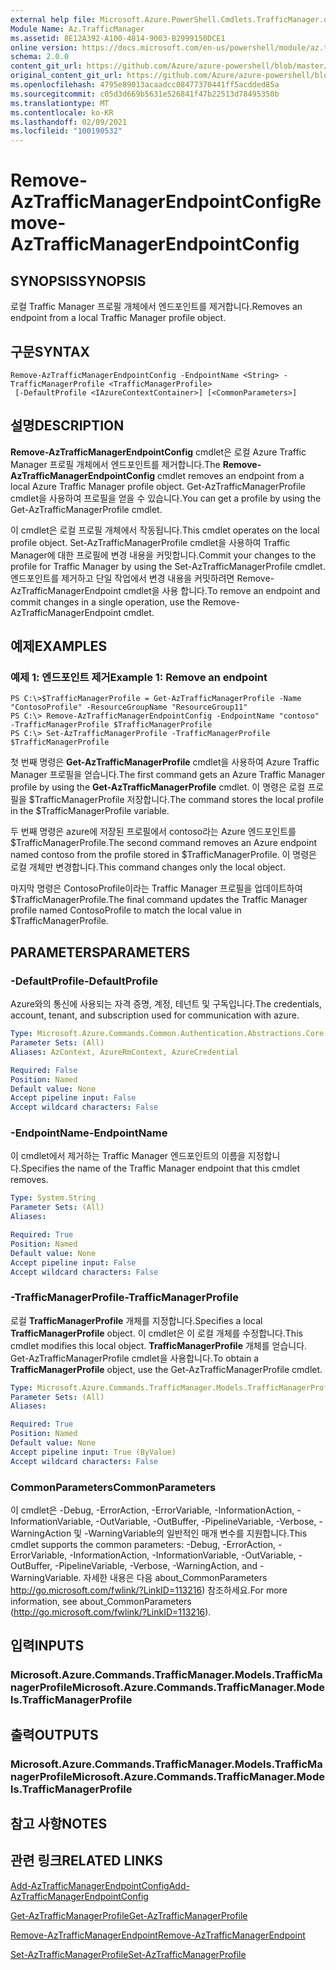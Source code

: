 ```yaml
---
external help file: Microsoft.Azure.PowerShell.Cmdlets.TrafficManager.dll-Help.xml
Module Name: Az.TrafficManager
ms.assetid: 8E12A392-A100-4814-9003-B2999150DCE1
online version: https://docs.microsoft.com/en-us/powershell/module/az.trafficmanager/remove-aztrafficmanagerendpointconfig
schema: 2.0.0
content_git_url: https://github.com/Azure/azure-powershell/blob/master/src/TrafficManager/TrafficManager/help/Remove-AzTrafficManagerEndpointConfig.md
original_content_git_url: https://github.com/Azure/azure-powershell/blob/master/src/TrafficManager/TrafficManager/help/Remove-AzTrafficManagerEndpointConfig.md
ms.openlocfilehash: 4795e89013acaadcc08477370441ff5acdded85a
ms.sourcegitcommit: c05d3d669b5631e526841f47b22513d78495350b
ms.translationtype: MT
ms.contentlocale: ko-KR
ms.lasthandoff: 02/09/2021
ms.locfileid: "100190532"
---
```

# <span data-ttu-id="b8a28-101">Remove-AzTrafficManagerEndpointConfig</span><span class="sxs-lookup"><span data-stu-id="b8a28-101">Remove-AzTrafficManagerEndpointConfig</span></span>

## <span data-ttu-id="b8a28-102">SYNOPSIS</span><span class="sxs-lookup"><span data-stu-id="b8a28-102">SYNOPSIS</span></span>
<span data-ttu-id="b8a28-103">로컬 Traffic Manager 프로필 개체에서 엔드포인트를 제거합니다.</span><span class="sxs-lookup"><span data-stu-id="b8a28-103">Removes an endpoint from a local Traffic Manager profile object.</span></span>

## <span data-ttu-id="b8a28-104">구문</span><span class="sxs-lookup"><span data-stu-id="b8a28-104">SYNTAX</span></span>

```
Remove-AzTrafficManagerEndpointConfig -EndpointName <String> -TrafficManagerProfile <TrafficManagerProfile>
 [-DefaultProfile <IAzureContextContainer>] [<CommonParameters>]
```

## <span data-ttu-id="b8a28-105">설명</span><span class="sxs-lookup"><span data-stu-id="b8a28-105">DESCRIPTION</span></span>
<span data-ttu-id="b8a28-106">**Remove-AzTrafficManagerEndpointConfig** cmdlet은 로컬 Azure Traffic Manager 프로필 개체에서 엔드포인트를 제거합니다.</span><span class="sxs-lookup"><span data-stu-id="b8a28-106">The **Remove-AzTrafficManagerEndpointConfig** cmdlet removes an endpoint from a local Azure Traffic Manager profile object.</span></span>
<span data-ttu-id="b8a28-107">Get-AzTrafficManagerProfile cmdlet을 사용하여 프로필을 얻을 수 있습니다.</span><span class="sxs-lookup"><span data-stu-id="b8a28-107">You can get a profile by using the Get-AzTrafficManagerProfile cmdlet.</span></span>

<span data-ttu-id="b8a28-108">이 cmdlet은 로컬 프로필 개체에서 작동됩니다.</span><span class="sxs-lookup"><span data-stu-id="b8a28-108">This cmdlet operates on the local profile object.</span></span>
<span data-ttu-id="b8a28-109">Set-AzTrafficManagerProfile cmdlet을 사용하여 Traffic Manager에 대한 프로필에 변경 내용을 커밋합니다.</span><span class="sxs-lookup"><span data-stu-id="b8a28-109">Commit your changes to the profile for Traffic Manager by using the Set-AzTrafficManagerProfile cmdlet.</span></span>
<span data-ttu-id="b8a28-110">엔드포인트를 제거하고 단일 작업에서 변경 내용을 커밋하려면 Remove-AzTrafficManagerEndpoint cmdlet을 사용 합니다.</span><span class="sxs-lookup"><span data-stu-id="b8a28-110">To remove an endpoint and commit changes in a single operation, use the Remove-AzTrafficManagerEndpoint cmdlet.</span></span>

## <span data-ttu-id="b8a28-111">예제</span><span class="sxs-lookup"><span data-stu-id="b8a28-111">EXAMPLES</span></span>

### <span data-ttu-id="b8a28-112">예제 1: 엔드포인트 제거</span><span class="sxs-lookup"><span data-stu-id="b8a28-112">Example 1: Remove an endpoint</span></span>
```
PS C:\>$TrafficManagerProfile = Get-AzTrafficManagerProfile -Name "ContosoProfile" -ResourceGroupName "ResourceGroup11"
PS C:\> Remove-AzTrafficManagerEndpointConfig -EndpointName "contoso" -TrafficManagerProfile $TrafficManagerProfile 
PS C:\> Set-AzTrafficManagerProfile -TrafficManagerProfile $TrafficManagerProfile
```

<span data-ttu-id="b8a28-113">첫 번째 명령은 **Get-AzTrafficManagerProfile** cmdlet을 사용하여 Azure Traffic Manager 프로필을 얻습니다.</span><span class="sxs-lookup"><span data-stu-id="b8a28-113">The first command gets an Azure Traffic Manager profile by using the **Get-AzTrafficManagerProfile** cmdlet.</span></span>
<span data-ttu-id="b8a28-114">이 명령은 로컬 프로필을 $TrafficManagerProfile 저장합니다.</span><span class="sxs-lookup"><span data-stu-id="b8a28-114">The command stores the local profile in the $TrafficManagerProfile variable.</span></span>

<span data-ttu-id="b8a28-115">두 번째 명령은 azure에 저장된 프로필에서 contoso라는 Azure 엔드포인트를 $TrafficManagerProfile.</span><span class="sxs-lookup"><span data-stu-id="b8a28-115">The second command removes an Azure endpoint named contoso from the profile stored in $TrafficManagerProfile.</span></span>
<span data-ttu-id="b8a28-116">이 명령은 로컬 개체만 변경합니다.</span><span class="sxs-lookup"><span data-stu-id="b8a28-116">This command changes only the local object.</span></span>

<span data-ttu-id="b8a28-117">마지막 명령은 ContosoProfile이라는 Traffic Manager 프로필을 업데이트하여 $TrafficManagerProfile.</span><span class="sxs-lookup"><span data-stu-id="b8a28-117">The final command updates the Traffic Manager profile named ContosoProfile to match the local value in $TrafficManagerProfile.</span></span>

## <span data-ttu-id="b8a28-118">PARAMETERS</span><span class="sxs-lookup"><span data-stu-id="b8a28-118">PARAMETERS</span></span>

### <span data-ttu-id="b8a28-119">-DefaultProfile</span><span class="sxs-lookup"><span data-stu-id="b8a28-119">-DefaultProfile</span></span>
<span data-ttu-id="b8a28-120">Azure와의 통신에 사용되는 자격 증명, 계정, 테넌트 및 구독입니다.</span><span class="sxs-lookup"><span data-stu-id="b8a28-120">The credentials, account, tenant, and subscription used for communication with azure.</span></span>

```yaml
Type: Microsoft.Azure.Commands.Common.Authentication.Abstractions.Core.IAzureContextContainer
Parameter Sets: (All)
Aliases: AzContext, AzureRmContext, AzureCredential

Required: False
Position: Named
Default value: None
Accept pipeline input: False
Accept wildcard characters: False
```

### <span data-ttu-id="b8a28-121">-EndpointName</span><span class="sxs-lookup"><span data-stu-id="b8a28-121">-EndpointName</span></span>
<span data-ttu-id="b8a28-122">이 cmdlet에서 제거하는 Traffic Manager 엔드포인트의 이름을 지정합니다.</span><span class="sxs-lookup"><span data-stu-id="b8a28-122">Specifies the name of the Traffic Manager endpoint that this cmdlet removes.</span></span>

```yaml
Type: System.String
Parameter Sets: (All)
Aliases:

Required: True
Position: Named
Default value: None
Accept pipeline input: False
Accept wildcard characters: False
```

### <span data-ttu-id="b8a28-123">-TrafficManagerProfile</span><span class="sxs-lookup"><span data-stu-id="b8a28-123">-TrafficManagerProfile</span></span>
<span data-ttu-id="b8a28-124">로컬 **TrafficManagerProfile** 개체를 지정합니다.</span><span class="sxs-lookup"><span data-stu-id="b8a28-124">Specifies a local **TrafficManagerProfile** object.</span></span>
<span data-ttu-id="b8a28-125">이 cmdlet은 이 로컬 개체를 수정합니다.</span><span class="sxs-lookup"><span data-stu-id="b8a28-125">This cmdlet modifies this local object.</span></span>
<span data-ttu-id="b8a28-126">**TrafficManagerProfile** 개체를 얻습니다. Get-AzTrafficManagerProfile cmdlet을 사용합니다.</span><span class="sxs-lookup"><span data-stu-id="b8a28-126">To obtain a **TrafficManagerProfile** object, use the Get-AzTrafficManagerProfile cmdlet.</span></span>

```yaml
Type: Microsoft.Azure.Commands.TrafficManager.Models.TrafficManagerProfile
Parameter Sets: (All)
Aliases:

Required: True
Position: Named
Default value: None
Accept pipeline input: True (ByValue)
Accept wildcard characters: False
```

### <span data-ttu-id="b8a28-127">CommonParameters</span><span class="sxs-lookup"><span data-stu-id="b8a28-127">CommonParameters</span></span>
<span data-ttu-id="b8a28-128">이 cmdlet은 -Debug, -ErrorAction, -ErrorVariable, -InformationAction, -InformationVariable, -OutVariable, -OutBuffer, -PipelineVariable, -Verbose, -WarningAction 및 -WarningVariable의 일반적인 매개 변수를 지원합니다.</span><span class="sxs-lookup"><span data-stu-id="b8a28-128">This cmdlet supports the common parameters: -Debug, -ErrorAction, -ErrorVariable, -InformationAction, -InformationVariable, -OutVariable, -OutBuffer, -PipelineVariable, -Verbose, -WarningAction, and -WarningVariable.</span></span> <span data-ttu-id="b8a28-129">자세한 내용은 다음 about_CommonParameters http://go.microsoft.com/fwlink/?LinkID=113216) 참조하세요.</span><span class="sxs-lookup"><span data-stu-id="b8a28-129">For more information, see about_CommonParameters (http://go.microsoft.com/fwlink/?LinkID=113216).</span></span>

## <span data-ttu-id="b8a28-130">입력</span><span class="sxs-lookup"><span data-stu-id="b8a28-130">INPUTS</span></span>

### <span data-ttu-id="b8a28-131">Microsoft.Azure.Commands.TrafficManager.Models.TrafficManagerProfile</span><span class="sxs-lookup"><span data-stu-id="b8a28-131">Microsoft.Azure.Commands.TrafficManager.Models.TrafficManagerProfile</span></span>

## <span data-ttu-id="b8a28-132">출력</span><span class="sxs-lookup"><span data-stu-id="b8a28-132">OUTPUTS</span></span>

### <span data-ttu-id="b8a28-133">Microsoft.Azure.Commands.TrafficManager.Models.TrafficManagerProfile</span><span class="sxs-lookup"><span data-stu-id="b8a28-133">Microsoft.Azure.Commands.TrafficManager.Models.TrafficManagerProfile</span></span>

## <span data-ttu-id="b8a28-134">참고 사항</span><span class="sxs-lookup"><span data-stu-id="b8a28-134">NOTES</span></span>

## <span data-ttu-id="b8a28-135">관련 링크</span><span class="sxs-lookup"><span data-stu-id="b8a28-135">RELATED LINKS</span></span>

[<span data-ttu-id="b8a28-136">Add-AzTrafficManagerEndpointConfig</span><span class="sxs-lookup"><span data-stu-id="b8a28-136">Add-AzTrafficManagerEndpointConfig</span></span>](./Add-AzTrafficManagerEndpointConfig.md)

[<span data-ttu-id="b8a28-137">Get-AzTrafficManagerProfile</span><span class="sxs-lookup"><span data-stu-id="b8a28-137">Get-AzTrafficManagerProfile</span></span>](./Get-AzTrafficManagerProfile.md)

[<span data-ttu-id="b8a28-138">Remove-AzTrafficManagerEndpoint</span><span class="sxs-lookup"><span data-stu-id="b8a28-138">Remove-AzTrafficManagerEndpoint</span></span>](./Remove-AzTrafficManagerEndpoint.md)

[<span data-ttu-id="b8a28-139">Set-AzTrafficManagerProfile</span><span class="sxs-lookup"><span data-stu-id="b8a28-139">Set-AzTrafficManagerProfile</span></span>](./Set-AzTrafficManagerProfile.md)


